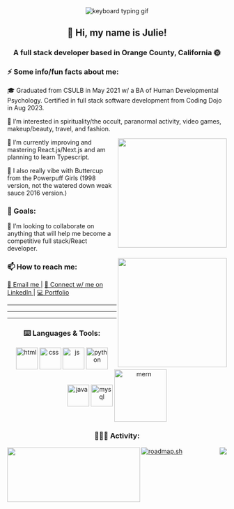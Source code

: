 <section align="center">
    <img src="https://media.tenor.com/D5QVYSPmpmAAAAAC/anime-keyboard-typing-keyboard-anime.gif" alt="keyboard typing gif"><br/>
    <h1>👋 Hi, my name is Julie!</h1>
    <h3> A full stack developer based in Orange County, California 🌞 </h3>
</section>


<section>
  <h3> ⚡️ Some info/fun facts about me: </h3>
  <p align= "left"> 🎓 Graduated from CSULB in May 2021 w/ a BA of Human Developmental Psychology. Certified in full stack software development from Coding Dojo in Aug 2023. </p> 
  <p align= "left"> 👀 I’m interested in spirituality/the occult, paranormal activity, video games, makeup/beauty, travel, and fashion. </p>
  <img align= "right" src= https://media.tenor.com/bE0Niveck2kAAAAC/powerpuff-girls.gif width = 250>
  <p align= "left"> 🌱 I’m currently improving and mastering React.js/Next.js and am planning to learn Typescript. </p>
  <p align = "left"> 💚 I also really vibe with Buttercup from the Powerpuff Girls (1998 version, not the watered down weak sauce 2016 version.) </p>
</section>

<section>
  <h3 align= "center-left"> 🎯 Goals: </h3> <!-- find out how to have center left alignment -->
  <p align="left"> 💞️ I’m looking to collaborate on anything that will help me become a competitive full stack/React developer. </p>
  <img align = "right" src=https://devforum-uploads.s3.dualstack.us-east-2.amazonaws.com/uploads/original/4X/2/7/4/274d40f45b3f56a908c194f494eec2319ca3063b.gif width = 250>
</section>

<!-- find out how to add a line break here -->

<section>
  <h3> 📫 How to reach me: </h3>
  <a href= "mailto: juliechan03@gmail.com"> 📨 Email me </a> | <a href= "https://www.linkedin.com/in/juliechan2/"> 📱 Connect w/ me on LinkedIn </a> | <a href= "https://juliechan.vercel.app"> 💻 Portfolio</a>
  <!-- Make this link open a new tab -->
</section>

---
---
---

<section align="center">
  <h3 align="center"> ⌨️ Languages & Tools: </h3>
  <img align="center" src="https://encrypted-tbn1.gstatic.com/images?q=tbn:ANd9GcQw3GIW6KAN8DRb9zEjrQm9NLSB99iGYsRnMgvoK6nHu6HeL0oQ" width = 50 alt="html">
  <img align="center" src="https://encrypted-tbn1.gstatic.com/images?q=tbn:ANd9GcTQh5bW8uGi5k7fke7CEZnUW6yqoqVB0YCKL446FJpNOuhC0MkW" width = 50 alt="css">
  <img align="center" src="https://encrypted-tbn2.gstatic.com/images?q=tbn:ANd9GcQh4XgSp30eBF098XyT0kvqt7i37A_7U3qWKxacxrnmyy9NK4TO" width = 50 alt="js">
  <img align="center" src="https://encrypted-tbn2.gstatic.com/images?q=tbn:ANd9GcRRqNsnQlcHLvaCfOJByTugj6FEn14J1be2m_xiDItPw0t7mDvs" width = 50 alt="python">
  <img align="center" src="https://encrypted-tbn0.gstatic.com/images?q=tbn:ANd9GcQb-lVFQGXQyAVMUI4X_mTSYN2sh8NIGEAdvziyNm-ypYyv8LVU" width = 50 alt="java">
  <img align="center" src="https://encrypted-tbn2.gstatic.com/images?q=tbn:ANd9GcSpAjwJpS-x2N6qBE5OF3B36x4g2nff2CgH3bfmZnk7VPc7LjaG" width = 50 alt="mysql">
  <img align="center" src="https://upload.wikimedia.org/wikipedia/commons/9/94/MERN-logo.png" width = 120 alt="mern">
</section>
  
<section>
  <h3 align="center">👩🏻‍💻 Activity:</h3>
  <img align="left" src="https://github-readme-streak-stats.herokuapp.com?user=juliechan01&theme=synthwave&border_radius=5.5)](https://git.io/streak-stats)" width = 305 height = 125>
  <img align="right" src="https://github-readme-stats.vercel.app/api/top-langs/?username=juliechan01&hide=css&layout=compact&theme=synthwave">
  <a href="https://roadmap.sh"><img src="https://roadmap.sh/card/wide/66f3b6d9c45e253cb03f8207?variant=dark&roadmaps=full-stack%2Creact%2Cpython%2Cjavascript" alt="roadmap.sh"/></a>
</section>